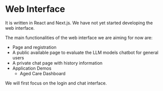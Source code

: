 # Web Interface

It is written in React and Next.js.
We have not yet started developing the web interface.

The main functionalities of the web interface we are aiming for now are:

- Page and registration
- A public available page to evaluate the LLM models chatbot for general users
- A private chat page with history information
- Application Demos
    - Aged Care Dashboard

We will first focus on the login and chat interface.
